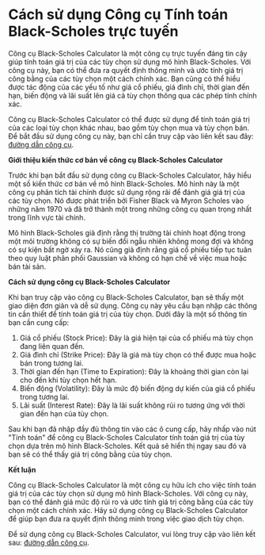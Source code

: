 Cách sử dụng Công cụ Tính toán Black-Scholes trực tuyến
=======================================================

Công cụ Black-Scholes Calculator là một công cụ trực tuyến đáng tin cậy giúp tính toán giá trị của các tùy chọn sử dụng mô hình Black-Scholes. Với công cụ này, bạn có thể đưa ra quyết định thông minh và ước tính giá trị công bằng của các tùy chọn một cách chính xác. Bạn cũng có thể hiểu được tác động của các yếu tố như giá cổ phiếu, giá đình chỉ, thời gian đến hạn, biến động và lãi suất lên giá cả tùy chọn thông qua các phép tính chính xác.

Công cụ Black-Scholes Calculator có thể được sử dụng để tính toán giá trị của các loại tùy chọn khác nhau, bao gồm tùy chọn mua và tùy chọn bán. Để bắt đầu sử dụng công cụ này, bạn chỉ cần truy cập vào liên kết sau đây: [đường dẫn công cụ](https://www.onlinecalculatorsfree.com/vi/math/black-scholes-calculator.html).

**Giới thiệu kiến thức cơ bản về công cụ Black-Scholes Calculator**

Trước khi bạn bắt đầu sử dụng công cụ Black-Scholes Calculator, hãy hiểu một số kiến thức cơ bản về mô hình Black-Scholes. Mô hình này là một công cụ phân tích tài chính được sử dụng rộng rãi để đánh giá giá trị của các tùy chọn. Nó được phát triển bởi Fisher Black và Myron Scholes vào những năm 1970 và đã trở thành một trong những công cụ quan trọng nhất trong lĩnh vực tài chính.

Mô hình Black-Scholes giả định rằng thị trường tài chính hoạt động trong một môi trường không có sự biến đổi ngẫu nhiên không mong đợi và không có sự kiện bất ngờ xảy ra. Nó cũng giả định rằng giá cổ phiếu tiếp tục tuân theo quy luật phân phối Gaussian và không có hạn chế về việc mua hoặc bán tài sản.

**Cách sử dụng công cụ Black-Scholes Calculator**

Khi bạn truy cập vào công cụ Black-Scholes Calculator, bạn sẽ thấy một giao diện đơn giản và dễ sử dụng. Công cụ này yêu cầu bạn nhập các thông tin cần thiết để tính toán giá trị của tùy chọn. Dưới đây là một số thông tin bạn cần cung cấp:

1. Giá cổ phiếu (Stock Price): Đây là giá hiện tại của cổ phiếu mà tùy chọn đang liên quan đến.
2. Giá đình chỉ (Strike Price): Đây là giá mà tùy chọn có thể được mua hoặc bán trong tương lai.
3. Thời gian đến hạn (Time to Expiration): Đây là khoảng thời gian còn lại cho đến khi tùy chọn hết hạn.
4. Biến động (Volatility): Đây là mức độ biến động dự kiến của giá cổ phiếu trong tương lai.
5. Lãi suất (Interest Rate): Đây là lãi suất không rủi ro tương ứng với thời gian đến hạn của tùy chọn.

Sau khi bạn đã nhập đầy đủ thông tin vào các ô cung cấp, hãy nhấp vào nút "Tính toán" để công cụ Black-Scholes Calculator tính toán giá trị của tùy chọn dựa trên mô hình Black-Scholes. Kết quả sẽ hiển thị ngay sau đó và bạn sẽ có thể thấy giá trị công bằng của tùy chọn.

**Kết luận**

Công cụ Black-Scholes Calculator là một công cụ hữu ích cho việc tính toán giá trị của các tùy chọn sử dụng mô hình Black-Scholes. Với công cụ này, bạn có thể đánh giá mức độ rủi ro và ước tính giá trị công bằng của các tùy chọn một cách chính xác. Hãy sử dụng công cụ Black-Scholes Calculator để giúp bạn đưa ra quyết định thông minh trong việc giao dịch tùy chọn.

Để sử dụng công cụ Black-Scholes Calculator, vui lòng truy cập vào liên kết sau: [đường dẫn công cụ](https://www.onlinecalculatorsfree.com/vi/math/black-scholes-calculator.html).